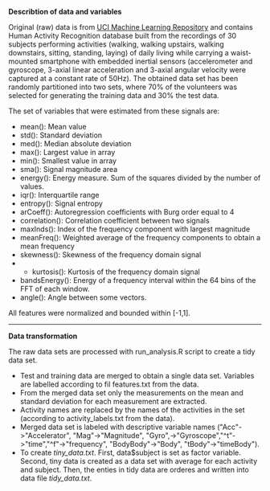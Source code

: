 
**Describtion of data and variables**

Original (raw) data is from [UCI Machine Learning Repository](http://archive.ics.uci.edu/ml/index.html)
and contains Human Activity Recognition database built from the recordings of 30 subjects performing 
activities (walking, walking upstairs, walking downstairs, sitting, standing, laying) of daily living while carrying a waist-mounted smartphone with embedded inertial sensors (accelerometer and gyroscope, 3-axial linear acceleration and 3-axial angular velocity were captured at a constant rate of 50Hz). 
The obtained data set has been randomly partitioned into two sets, where 70% of the volunteers was selected for generating the training data and 30% the test data.

The set of variables that were estimated from these signals are:
 - mean(): Mean value
 - std(): Standard deviation
 - med(): Median absolute deviation
 - max(): Largest value in array
 - min(): Smallest value in array
 - sma(): Signal magnitude area
 - energy(): Energy measure. Sum of the squares divided by the number of values.
 - iqr(): Interquartile range
 - entropy(): Signal entropy
 - arCoeff(): Autoregression coefficients with Burg order equal to 4
 - correlation(): Correlation coefficient between two signals
 - maxInds(): Index of the frequency component with largest magnitude
 - meanFreq(): Weighted average of the frequency components to obtain a mean frequency
 - skewness(): Skewness of the frequency domain signal
 -  - kurtosis(): Kurtosis of the frequency domain signal
 - bandsEnergy(): Energy of a frequency interval within the 64 bins of the FFT of each window.
 - angle(): Angle between some vectors.

All features were normalized and bounded within [-1,1].

___
**Data transformation**

The raw data sets are processed with run_analysis.R script to create a tidy data set.
- Test and training data are merged to obtain a single data set. Variables are labelled according to fil features.txt from the data.
- From the merged data set only the measurements on the mean and standard deviation for each measurement are extracted.
- Activity names are replaced by the names of the activities in the set (according to activity_labels.txt from the data).
- Merged data set is labeled with descriptive variable names ("Acc"->"Accelerator", "Mag"->"Magnitude", "Gyro",->"Gyroscope","^t"->"time","^f"->"frequency", "BodyBody"->"Body", "tBody"->"timeBody").
- To create *tiny_data.txt*. First, data$subject is set as factor variable. Second, tiny data is created as a data set with average for each activity and subject. Then, the enties in tidy data are orderes and written into data file *tidy_data.txt*.

